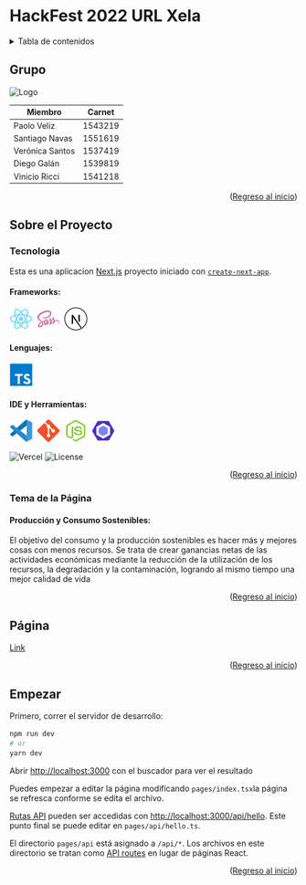 <div id="top"></div>

# HackFest 2022 URL Xela 

<!-- Tabla de contenidos -->
<details>
 <summary>Tabla de contenidos</summary>
 <ol>
    <li><a href="#grupo">Grupo</a></li>
     <li>
      <a href="#sobre-el-proyecto">Sobre el proyecto</a>
      <ul>
        <li><a href="#tecnologia">Tecnologia usada</a></li>
      </ul>
       <ul>
        <li><a href="#tema-de-la-página">Tema de la página</a></li>
      </ul>
    </li>
     <li><a href="#página">Página</a></li>
    <li><a href="#empezar">Empezar</a></li>
 </ol>
</details>

## Grupo

<img src="https://github.com/diego0023/prueba1/blob/master/1.png?raw=true" width="250" height="250" alt="Logo" title="Logo">

| Miembro | Carnet |
| ----------- | ----------- |
| Paolo Veliz  |  1543219  |
| Santiago Navas  |  1551619  |
| Verónica Santos   |  1537419  |
| Diego  Galán  | 1539819 |
| Vinicio Ricci | 1541218 |

<p align="right">(<a href="#top">Regreso al inicio</a>)</p>

## Sobre el Proyecto

### Tecnologia
Esta es una aplicacion [Next.js](https://nextjs.org/) proyecto iniciado con [`create-next-app`](https://github.com/vercel/next.js/tree/canary/packages/create-next-app).

#### Frameworks:
<div>
<img src="https://raw.githubusercontent.com/devicons/devicon/1119b9f84c0290e0f0b38982099a2bd027a48bf1/icons/react/react-original.svg" title="React" alt="React" width="40" height="40"/>&nbsp;
<img src="https://raw.githubusercontent.com/devicons/devicon/1119b9f84c0290e0f0b38982099a2bd027a48bf1/icons/sass/sass-original.svg" title="Sass" alt="Sass" width="40" height="40"/>&nbsp;
<img src="https://raw.githubusercontent.com/devicons/devicon/1119b9f84c0290e0f0b38982099a2bd027a48bf1/icons/nextjs/nextjs-line.svg" title="Next.js" alt="Next.js" width="40" height="40"/>&nbsp;
</div>

#### Lenguajes:
<div>
<img src="https://raw.githubusercontent.com/devicons/devicon/1119b9f84c0290e0f0b38982099a2bd027a48bf1/icons/typescript/typescript-plain.svg" title="TypeScript" alt="TypeScript" width="40" height="40"/>&nbsp;
</div>

#### IDE y Herramientas:
<div>
<img src="https://raw.githubusercontent.com/devicons/devicon/1119b9f84c0290e0f0b38982099a2bd027a48bf1/icons/vscode/vscode-original.svg" title="vscode" alt="vscode" width="40" height="40"/>&nbsp;
<img src="https://raw.githubusercontent.com/devicons/devicon/1119b9f84c0290e0f0b38982099a2bd027a48bf1/icons/git/git-original.svg" title="git" alt="git" width="40" height="40"/>&nbsp;
<img src="https://raw.githubusercontent.com/devicons/devicon/1119b9f84c0290e0f0b38982099a2bd027a48bf1/icons/nodejs/nodejs-original.svg" title="Node.js" alt="Node.js" width="40" height="40"/>&nbsp;
<img src="https://raw.githubusercontent.com/devicons/devicon/1119b9f84c0290e0f0b38982099a2bd027a48bf1/icons/eslint/eslint-original.svg" title="Eslint" alt="Eslint" width="40" height="40"/>&nbsp;
</div>


![Vercel](http://therealsujitk-vercel-badge.vercel.app/?app=therealsujitk-vercel-badge) ![License](https://img.shields.io/badge/license-MIT-blue)

<p align="right">(<a href="#top">Regreso al inicio</a>)</p>


### Tema de la Página

#### Producción y Consumo Sostenibles:
El objetivo del consumo y la producción sostenibles es hacer más y mejores cosas con menos recursos. Se trata de crear ganancias netas de las actividades económicas mediante la reducción de la utilización de los recursos, la degradación y la contaminación, logrando al mismo tiempo una mejor calidad de vida

<p align="right">(<a href="#top">Regreso al inicio</a>)</p>

## Página

[Link](https://hackfest-2022.vercel.app)

<p align="right">(<a href="#top">Regreso al inicio</a>)</p>

## Empezar

Primero, correr el servidor de desarrollo:

```bash
npm run dev
# or
yarn dev
```

Abrir [http://localhost:3000](http://localhost:3000) con el buscador para ver el resultado

Puedes empezar a editar la página modificando  `pages/index.tsx`la página se refresca conforme se edita el archivo.

[Rutas API](https://nextjs.org/docs/api-routes/introduction) pueden ser accedidas con [http://localhost:3000/api/hello](http://localhost:3000/api/hello). Este punto final se puede editar en `pages/api/hello.ts`.

El directorio `pages/api` está asignado a `/api/*`. Los archivos en este directorio se tratan como [API routes](https://nextjs.org/docs/api-routes/introduction) en lugar de páginas React.

<p align="right">(<a href="#top">Regreso al inicio</a>)</p>
